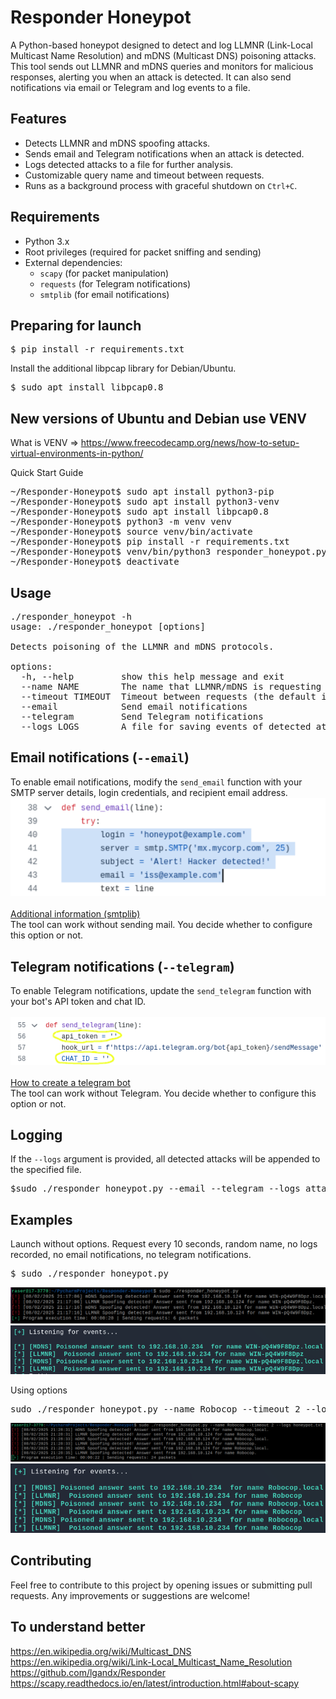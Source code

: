 # Responder Honeypot

A Python-based honeypot designed to detect and log LLMNR (Link-Local Multicast Name Resolution) and mDNS (Multicast DNS) poisoning attacks. This tool sends out LLMNR and mDNS queries and monitors for malicious responses, alerting you when an attack is detected. It can also send notifications via email or Telegram and log events to a file.

## Features

- Detects LLMNR and mDNS spoofing attacks.
- Sends email and Telegram notifications when an attack is detected.
- Logs detected attacks to a file for further analysis.
- Customizable query name and timeout between requests.
- Runs as a background process with graceful shutdown on `Ctrl+C`.

## Requirements

- Python 3.x
- Root privileges (required for packet sniffing and sending)
- External dependencies:
  - `scapy` (for packet manipulation)
  - `requests` (for Telegram notifications)
  - `smtplib` (for email notifications)

## Preparing for launch
<pre>
$ pip install -r requirements.txt
</pre>
Install the additional libpcap library for Debian/Ubuntu.
<pre>
$ sudo apt install libpcap0.8
</pre>

## New versions of Ubuntu and Debian use VENV
What is VENV => https://www.freecodecamp.org/news/how-to-setup-virtual-environments-in-python/

Quick Start Guide
<pre>
~/Responder-Honeypot$ sudo apt install python3-pip
~/Responder-Honeypot$ sudo apt install python3-venv
~/Responder-Honeypot$ sudo apt install libpcap0.8
~/Responder-Honeypot$ python3 -m venv venv 
~/Responder-Honeypot$ source venv/bin/activate
~/Responder-Honeypot$ pip install -r requirements.txt
~/Responder-Honeypot$ venv/bin/python3 responder_honeypot.py -h
~/Responder-Honeypot$ deactivate
</pre>

## Usage
<pre>
./responder_honeypot -h
usage: ./responder_honeypot [options]

Detects poisoning of the LLMNR and mDNS protocols.

options:
  -h, --help         show this help message and exit
  --name NAME        The name that LLMNR/mDNS is requesting (short name, not FQDN). By default, randomly generated name.
  --timeout TIMEOUT  Timeout between requests (the default is 10 seconds)
  --email            Send email notifications
  --telegram         Send Telegram notifications
  --logs LOGS        A file for saving events of detected attacks
</pre>

## Email notifications (`--email`)
To enable email notifications, modify the `send_email` function with your SMTP server details, login credentials, and recipient email address. \
![alt text](https://github.com/posixfan/Responder-Honeypot/blob/main/img/email_notification.png) \
\
[Additional information (smtplib)](https://docs.python.org/3/library/smtplib.html#) \
The tool can work without sending mail. You decide whether to configure this option or not.

## Telegram notifications (`--telegram`)
To enable Telegram notifications, update the `send_telegram` function with your bot's API token and chat ID. \
\
![alt text](https://github.com/posixfan/Responder-Honeypot/blob/main/img/telegram_fix.png) \
\
[How to create a telegram bot](https://t.me/BotFather) \
The tool can work without Telegram. You decide whether to configure this option or not.

## Logging
If the `--logs` argument is provided, all detected attacks will be appended to the specified file.
<pre>$sudo ./responder_honeypot.py --email --telegram --logs attacks.log</pre>

## Examples
Launch without options. Request every 10 seconds, random name, no logs recorded, no email notifications, no telegram notifications.
<pre>$ sudo ./responder_honeypot.py</pre>
![alt text](https://github.com/posixfan/Responder-Honeypot/blob/main/img/no_options.png)
![alt text](https://github.com/posixfan/Responder-Honeypot/blob/main/img/no_options_res.png)

Using options
<pre>sudo ./responder_honeypot.py --name Robocop --timeout 2 --logs honeypot.txt</pre>
![alt text](https://github.com/posixfan/Responder-Honeypot/blob/main/img/with_options.png)
![alt text](https://github.com/posixfan/Responder-Honeypot/blob/main/img/with_options_res.png)

## Contributing
Feel free to contribute to this project by opening issues or submitting pull requests. Any improvements or suggestions are welcome!

## To understand better
https://en.wikipedia.org/wiki/Multicast_DNS \
https://en.wikipedia.org/wiki/Link-Local_Multicast_Name_Resolution \
https://github.com/lgandx/Responder \
https://scapy.readthedocs.io/en/latest/introduction.html#about-scapy
